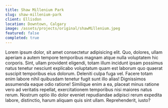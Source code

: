 ```yaml
---
title: Shaw Millenium Park
slug: shaw-millenium-park
client: Ellisdon
location: Downtown, Calgary
image: /assets/projects/original/shawMillenium.jpeg
featured: false
completed: true
---
```


Lorem ipsum dolor, sit amet consectetur adipisicing elit. Quo, dolores, ullam aperiam a autem tempore temporibus magnam atque nulla voluptatem hic corporis. Sint, ullam provident eligendi, totam illum incidunt ipsam possimus natus tenetur nesciunt explicabo voluptatum quam est laborum quo quaerat suscipit temporibus eius dolorum. Deleniti culpa fuga vel. Facere totam enim labore nihil quibusdam tenetur fugit sunt illo alias! Dignissimos assumenda eaque odio ratione! Similique enim a ea, placeat minus ratione vero ad veritatis repellat, exercitationem temporibus nisi maiores natus rerum. Nostrum optio illo dolor eveniet repudiandae adipisci rerum expedita labore, distinctio, harum aliquam quis sint ullam. Reprehenderit, iusto?
